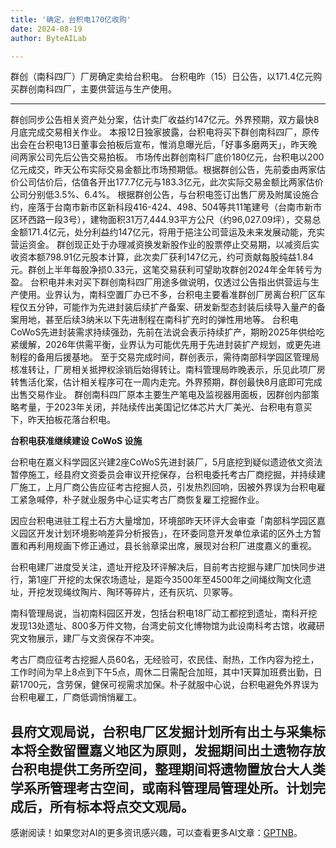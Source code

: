```yaml
---
title: '确定，台积电170亿收购'
date: 2024-08-19
author: ByteAILab

---
```


群创（南科四厂）厂房确定卖给台积电。 台积电昨（15）日公告，以171.4亿元购买群创南科四厂，主要供营运与生产使用。

---
群创同步公告相关资产处分案，估计卖厂收益约147亿元。外界预期，双方最快8月底完成交易相关作业。 本报12日独家披露，台积电将买下群创南科四厂，原传出会在台积电13日董事会拍板后宣布，惟消息曝光后，「好事多磨两天」，昨天晚间两家公司先后公告交易拍板。 市场传出群创南科厂底价180亿元，台积电以200亿元成交，昨天公布实际交易金额比市场预期低。根据群创公告，先前委由两家估价公司估价后，估值各开出177.7亿元与183.3亿元，此次实际交易金额比两家估价公司分别低3.5%、6.4%。 根据群创公告，与台积电签订出售厂房及附属设施合约，座落于台南市新市区新科段416-424、498、504等共11笔建号（台南市新市区环西路一段3号），建物面积31万7,444.93平方公尺（约96,027.09坪），交易总金额171.4亿元，处分利益约147亿元，将用于挹注公司营运及未来发展动能，充实营运资金。 群创现正处于办理减资换发新股作业的股票停止交易期，以减资后实收资本额798.91亿元股本计算，此次卖厂获利147亿元，约可贡献每股纯益1.84元。群创上半年每股净损0.33元，这笔交易获利可望助攻群创2024年全年转亏为盈。 台积电并未对买下群创南科四厂用途多做说明，仅透过公告指出供营运与生产使用。业界认为，南科空置厂办已不多，台积电主要看准群创厂房离台积厂区车程仅五分钟，可能作为先进封装后续扩产备案、研发新型态封装后续导入量产的备案用地，甚至后续3纳米以下先进制程在南科扩充时的弹性用地等。 台积电CoWoS先进封装需求持续强劲，先前在法说会表示持续扩产，期盼2025年供给吃紧缓解，2026年供需平衡，业界认为可能优先用于先进封装扩产规划，或更先进制程的备用后援基地。 至于交易完成时间，群创表示，需待南部科学园区管理局核准转让，厂房相关抵押权涂销后始得转让。南科管理局昨晚表示，乐见此项厂房转售活化案，估计相关程序可在一周内走完。外界预期，群创最快8月底即可完成出售交易作业。 群创南科四厂原本主要生产笔电及监视器用面板，因群创内部策略考量，于2023年关闭，并陆续传出美国记忆体芯片大厂美光、台积电有意买下，昨天拍板花落台积电。

**台积电获准继续建设 CoWoS 设施**

台积电在嘉义科学园区兴建2座CoWoS先进封装厂，5月底挖到疑似遗迹依文资法暂停施工，经县府文资委员会审议开挖保存，台积电委托考古厂商挖掘，并持续建厂施工，上月厂商公告应征考古挖掘人员，引发热烈回响，因被外界误为台积电雇工紧急喊停，朴子就业服务中心证实考古厂商恢复雇工挖掘作业。

因应台积电进驻工程土石方大量增加，环境部昨天环评大会审查「南部科学园区嘉义园区开发计划环境影响差异分析报告」，在环委同意开发单位承诺的区外土方暂置和再利用规画下修正通过，县长翁章梁出席，展现对台积厂进度嘉义的重视。

台积电建厂进度受关注，遗址开挖及环评解决后，目前考古挖掘与建厂加快同步进行，第1座厂开挖的太保农场遗址，是距今3500年至4500年之间绳纹陶文化遗址，开挖发现绳纹陶片、陶环等碎片，还有灰坑、贝冢等。

南科管理局说，当初南科园区开发，包括台积电18厂动工都挖到遗址，南科开挖发现13处遗址、800多万件文物，台湾史前文化博物馆为此设南科考古馆，收藏研究文物展示，建厂与文资保存不冲突。

考古厂商应征考古挖掘人员60名，无经验可，农民佳、耐热，工作内容为挖土，工作时间为早上8点到下午5点，周休二日需配合加班，其中1天算加班费出勤，日薪1700元，含劳保，健保可视需求加保。朴子就服中心说，台积电避免外界误为台积电雇工，厂商低调悄悄雇工。

县府文观局说，台积电厂区发掘计划所有出土与采集标本将全数留置嘉义地区为原则，发掘期间出土遗物存放台积电提供工务所空间，整理期间将遗物置放台大人类学系所管理考古空间，或南科管理局管理处所。计划完成后，所有标本将点交文观局。
---
感谢阅读！如果您对AI的更多资讯感兴趣，可以查看更多AI文章：[GPTNB](https://gptnb.com)。